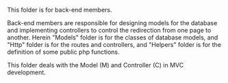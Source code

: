 This folder is for back-end members.

Back-end members are responsible for designing models for the database and implementing controllers to control the redirection from one page to another. Herein "Models" folder is for the classes of database models, and "Http" folder is for the routes and controllers, and "Helpers" folder is for the definition of some public php functions.

This folder deals with the Model (M) and Controller (C) in MVC development.